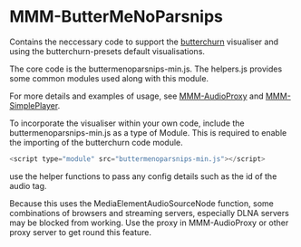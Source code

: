 # MMM-ButterMeNoParsnips

Contains the neccessary code to support the [butterchurn](https://github.com/jberg/butterchurn) visualiser and using the butterchurn-presets default visualisations.

The core code is the buttermenoparsnips-min.js. 
The helpers.js provides some common modules used along with this module.

For more details and examples of usage, see [MMM-AudioProxy](https://github.com/TheBodger/MMM-AudioProxy) and [MMM-SimplePlayer](https://github.com/TheBodger/MMM-SimplePlayer).

To incorporate the visualiser within your own code, include the buttermenoparsnips-min.js as a type of Module. This is required to enable the importing of the butterchurn code module.

```js
<script type="module" src="buttermenoparsnips-min.js"></script>
```

use the helper functions to pass any config details such as the id of the audio tag.

Because this uses the MediaElementAudioSourceNode function, some combinations of browsers and streaming servers, especially DLNA servers may be blocked from working. Use the proxy in MMM-AudioProxy or other proxy server to get round this feature.
